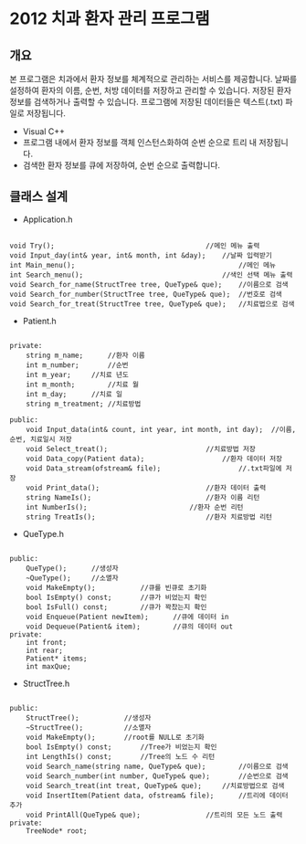 # 2012 치과 환자 관리 프로그램

개요
-------------
본 프로그램은 치과에서 환자 정보를 체계적으로 관리하는 서비스를 제공합니다.
날짜를 설정하여 환자의 이름, 순번, 처방 데이터를 저장하고 관리할 수 있습니다.
저장된 환자정보를 검색하거나 출력할 수 있습니다.
프로그램에 저장된 데이터들은 텍스트(.txt) 파일로 저장됩니다.
+ Visual C++
+ 프로그램 내에서 환자 정보를 객체 인스턴스화하여 순번 순으로 트리 내 저장됩니다.
+ 검색한 환자 정보를 큐에 저장하여, 순번 순으로 출력합니다. 

클래스 설계
-------------
+ Application.h
<pre><code>
void Try();										//메인 메뉴 출력
void Input_day(int& year, int& month, int &day);	//날짜 입력받기
int Main_menu();										//메인 메뉴
int Search_menu();									//색인 선택 메뉴 출력
void Search_for_name(StructTree tree, QueType& que);	//이름으로 검색
void Search_for_number(StructTree tree, QueType& que);	//번호로 검색
void Search_for_treat(StructTree tree, QueType& que);	//치료법으로 검색
</code></pre>

+ Patient.h
<pre><code>
private:
	string m_name;		//환자 이름
	int m_number;		//순번
	int m_year;		//치료 년도
	int m_month;		//치료 월
	int m_day;		//치료 일
	string m_treatment;	//치료방법

public:
	void Input_data(int& count, int year, int month, int day);	//이름, 순번, 치료일시 저장
	void Select_treat();						//치료방법 저장
	void Data_copy(Patient data);					//환자 데이터 저장
	void Data_stream(ofstream& file);					//.txt파일에 저장
	void Print_data();							//환자 데이터 출력
	string NameIs();							//환자 이름 리턴
	int NumberIs();							//환자 순번 리턴
	string TreatIs();							//환자 치료방법 리턴
</code></pre>

+ QueType.h
<pre><code>
public: 
    QueType();		//생성자
    ~QueType();		//소멸자
    void MakeEmpty();			//큐를 빈큐로 초기화
    bool IsEmpty() const;		//큐가 비었는지 확인
    bool IsFull() const;		//큐가 꽉찼는지 확인
    void Enqueue(Patient newItem);		//큐에 데이터 in
    void Dequeue(Patient& item);		//큐의 데이터 out
private:
    int front;
    int rear;
    Patient* items;
    int maxQue;
</code></pre>

+ StructTree.h
<pre><code>
public:
	StructTree();			//생성자
	~StructTree();			//소멸자
	void MakeEmpty();		//root를 NULL로 초기화
	bool IsEmpty() const;		//Tree가 비었는지 확인
	int LengthIs() const;		//Tree의 노드 수 리턴
	void Search_name(string name, QueType& que);		//이름으로 검색
	void Search_number(int number, QueType& que);		//순번으로 검색
	void Search_treat(int treat, QueType& que);		//치료방법으로 검색
	void InsertItem(Patient data, ofstream& file);		//트리에 데이터 추가
	void PrintAll(QueType& que);				//트리의 모든 노드 출력
private:
	TreeNode* root;
</code></pre>
